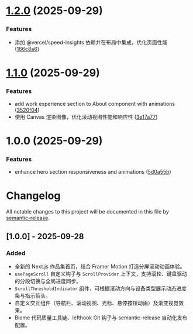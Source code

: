 # [1.2.0](https://github.com/loopwic/portfolio/compare/v1.1.0...v1.2.0) (2025-09-29)


### Features

* 添加 @vercel/speed-insights 依赖并在布局中集成，优化页面性能 ([166c8a6](https://github.com/loopwic/portfolio/commit/166c8a6c7afe88d57007fb9570001a7ef37fa039))

# [1.1.0](https://github.com/loopwic/portfolio/compare/v1.0.0...v1.1.0) (2025-09-29)


### Features

* add work experience section to About component with animations ([3520f04](https://github.com/loopwic/portfolio/commit/3520f043d41f42a15f66ae3af3a4591a60670688))
* 使用 Canvas 渲染图像，优化滚动视图性能和响应性 ([3e17a77](https://github.com/loopwic/portfolio/commit/3e17a77c7f86d700a1241233e911a951902dc9e5))

# 1.0.0 (2025-09-29)


### Features

* enhance hero section responsiveness and animations ([5d0a55b](https://github.com/loopwic/portfolio/commit/5d0a55bbb8f0b5110042cdc88f79aff490a102a4))

# Changelog

All notable changes to this project will be documented in this file by [semantic-release](https://github.com/semantic-release/semantic-release).

## [1.0.0] - 2025-09-28

### Added

- 全新的 Next.js 作品集首页，结合 Framer Motion 打造分屏滚动动画体验。
- `usePageScroll` 自定义钩子与 `ScrollProvider` 上下文，支持滚轮、键盘驱动的分段切换与全局进度同步。
- `ScrollThresholdIndicator` 组件，可根据滚动方向与设备类型展示动态进度条与指示箭头。
- 自定义交互组件（导航栏、滚动视图、光标、悬停按钮动画）及渐变视觉效果。
- Biome 代码质量工具链、lefthook Git 钩子与 semantic-release 自动化发布配置。
